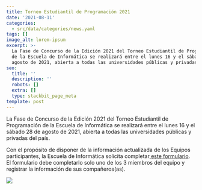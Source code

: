 ```yaml
---
title: Torneo Estudiantil de Programación 2021
date: '2021-08-11'
categories:
  - src/data/categories/news.yaml
tags: []
image_alt: lorem-ipsum
excerpt: >-
  La Fase de Concurso de la Edición 2021 del Torneo Estudiantil de Programación
  de la Escuela de Informática se realizará entre el lunes 16 y el sábado 28 de
  agosto de 2021, abierta a todas las universidades públicas y privadas del...
seo:
  title: ''
  description: ''
  robots: []
  extra: []
  type: stackbit_page_meta
template: post
---
```

La Fase de Concurso de la Edición 2021 del Torneo Estudiantil de Programación de la Escuela de Informática se realizará entre el lunes 16 y el sábado 28 de agosto de 2021, abierta a todas las universidades públicas y privadas del país.

Con el propósito de disponer de la información actualizada de los Equipos participantes, la Escuela de Informática solicita completar[ este formulario](https://docs.google.com/forms/d/e/1FAIpQLSc_RdGVY6-NeHEEuHX303jhCXsM6nFkzwx9x7JOxBZ_chPa6g).  El formulario debe completarlo solo uno de los 3 miembros del equipo y registrar la información de sus compañeros(as).

![](https://lh3.googleusercontent.com/iut-cvO5ftokaWxGcDpflPiAgWSlTaxN_e1da0d95IyrMIXGjKBjZlKPnUwDyB2tPeMTnPVu72-fTixJ5twA2NPARmpDYoXVX3j3CURPaBZDfEqNlDNhMsuEvbPdYASu0g=w740)
